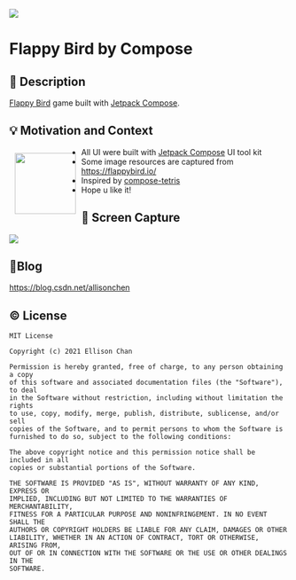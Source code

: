 ![](https://z3.ax1x.com/2021/07/24/Wco1QH.png)

# Flappy Bird by Compose

## :scroll: Description
[Flappy Bird](https://flappybird.io/) game built with [Jetpack Compose](https://developer.android.google.cn/jetpack/compose). 

## :bulb: Motivation and Context
<img src="https://z3.ax1x.com/2021/07/18/W3TSxI.png" width=110 align=left hspace="10" vspace="10"  >

* All UI were built with [Jetpack Compose](https://developer.android.google.cn/jetpack/compose) UI tool kit
* Some image resources are captured from <https://flappybird.io/>
* Inspired by [compose-tetris](https://github.com/vitaviva/compose-tetris)
* Hope u like it!

## :camera_flash: Screen Capture
![](https://z3.ax1x.com/2021/07/24/WcTK7q.gif)

## :memo:Blog
<https://blog.csdn.net/allisonchen>

## :copyright: License                                                                                                                                                                                                                          
```
MIT License

Copyright (c) 2021 Ellison Chan

Permission is hereby granted, free of charge, to any person obtaining a copy
of this software and associated documentation files (the "Software"), to deal
in the Software without restriction, including without limitation the rights
to use, copy, modify, merge, publish, distribute, sublicense, and/or sell
copies of the Software, and to permit persons to whom the Software is
furnished to do so, subject to the following conditions:

The above copyright notice and this permission notice shall be included in all
copies or substantial portions of the Software.

THE SOFTWARE IS PROVIDED "AS IS", WITHOUT WARRANTY OF ANY KIND, EXPRESS OR
IMPLIED, INCLUDING BUT NOT LIMITED TO THE WARRANTIES OF MERCHANTABILITY,
FITNESS FOR A PARTICULAR PURPOSE AND NONINFRINGEMENT. IN NO EVENT SHALL THE
AUTHORS OR COPYRIGHT HOLDERS BE LIABLE FOR ANY CLAIM, DAMAGES OR OTHER
LIABILITY, WHETHER IN AN ACTION OF CONTRACT, TORT OR OTHERWISE, ARISING FROM,
OUT OF OR IN CONNECTION WITH THE SOFTWARE OR THE USE OR OTHER DEALINGS IN THE
SOFTWARE.
```
